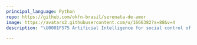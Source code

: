 ```yaml
---
principal_language: Python
repo: https://github.com/okfn-brasil/serenata-de-amor
image: https://avatars2.githubusercontent.com/u/1666382?s=88&v=4
description: "\U0001F575 Artificial Intelligence for social control of public administration"

---
```

